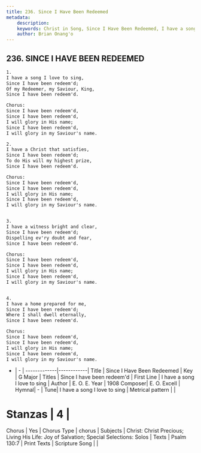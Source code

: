```yaml
---
title: 236. Since I Have Been Redeemed
metadata:
    description: 
    keywords: Christ in Song, Since I Have Been Redeemed, I have a song I love to sing, Since I have been redeem'd
    author: Brian Onang'o
---
```



## 236. SINCE I HAVE BEEN REDEEMED

```txt
1.
I have a song I love to sing,
Since I have been redeem'd;
Of my Redeemer, my Saviour, King,
Since I have been redeem'd.

Chorus:
Since I have been redeem'd,
Since I have been redeem'd, 
I will glory in His name;
Since I have been redeem'd,
I will glory in my Saviour's name.

2.
I have a Christ that satisfies,
Since I have been redeem'd;
To do His will my highest prize,
Since I have been redeem'd. 

Chorus:
Since I have been redeem'd,
Since I have been redeem'd, 
I will glory in His name;
Since I have been redeem'd,
I will glory in my Saviour's name.


3.
I have a witness bright and clear,
Since I have been redeem'd;
Dispelling ev'ry doubt and fear,
Since I have been redeem'd. 

Chorus:
Since I have been redeem'd,
Since I have been redeem'd, 
I will glory in His name;
Since I have been redeem'd,
I will glory in my Saviour's name.


4.
I have a home prepared for me,
Since I have been redeem'd;
Where I shall dwell eternally,
Since I have been redeem'd. 

Chorus:
Since I have been redeem'd,
Since I have been redeem'd, 
I will glory in His name;
Since I have been redeem'd,
I will glory in my Saviour's name.

```

- |   -  |
-------------|------------|
Title | Since I Have Been Redeemed |
Key | G Major |
Titles | Since I have been redeem'd |
First Line | I have a song I love to sing |
Author | E. O. E.
Year | 1908
Composer| E. O. Excell |
Hymnal|  - |
Tune| I have a song I love to sing |
Metrical pattern | |
# Stanzas | 4 |
Chorus | Yes |
Chorus Type | chorus |
Subjects | Christ: Christ Precious; Living His Life: Joy of Salvation; Special Selections: Solos |
Texts | Psalm 130:7 |
Print Texts | 
Scripture Song |  |
  
